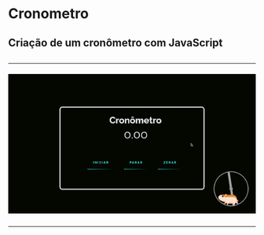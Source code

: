# Cronometro
<h2>Criação de um cronômetro com JavaScript<h2>
  <hr>
<p align="center"><img width="auto" src="src/assets/cronometro.gif"></p>
<hr>
